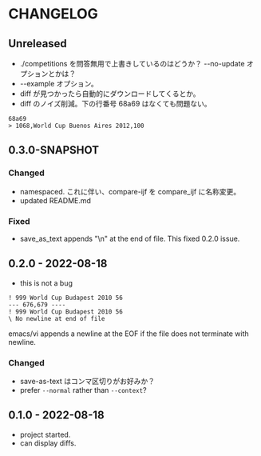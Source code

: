 # CHANGELOG

## Unreleased
* ./competitions を問答無用で上書きしているのはどうか？ --no-update オプションとかは？
* --example オプション。
* diff が見つかったら自動的にダウンロードしてくるとか。
* diff のノイズ削減。下の行番号 68a69 はなくても問題ない。
```
68a69
> 1068,World Cup Buenos Aires 2012,100
```

## 0.3.0-SNAPSHOT
### Changed
* namespaced. これに伴い、compare-ijf を compare_ijf に名称変更。
* updated README.md
### Fixed
* save_as_text appends "\n" at the end of file. This fixed 0.2.0 issue.

## 0.2.0 - 2022-08-18
* this is not a bug
```
! 999 World Cup Budapest 2010 56
--- 676,679 ----
! 999 World Cup Budapest 2010 56
\ No newline at end of file
```
emacs/vi appends a newline at the EOF if the file does not terminate
with newline.
### Changed
* save-as-text はコンマ区切りがお好みか？
* prefer `--normal` rather than `--context`?


## 0.1.0 - 2022-08-18
* project started.
* can display diffs.
